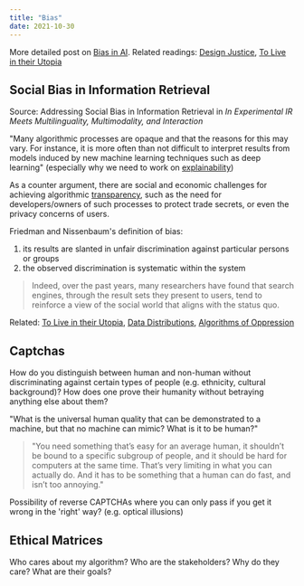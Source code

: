 ```yaml
---
title: "Bias"
date: 2021-10-30
---
```


More detailed post on [Bias in AI](posts/bias-bug.md). Related readings: [Design Justice](thoughts/Design%20Justice.md), [To Live in their Utopia](thoughts/To%20Live%20in%20their%20Utopia.md)

## Social Bias in Information Retrieval
Source: Addressing Social Bias in Information Retrieval in *In Experimental IR Meets Multilinguality, Multimodality, and Interaction*

"Many algorithmic processes are opaque and that the reasons for this may vary. For instance, it is more often than not difficult to interpret results from models induced by new machine learning techniques such as deep learning" (especially why we need to work on [explainability](thoughts/explainability.md))

As a counter argument, there are social and economic challenges for achieving algorithmic [transparency](thoughts/transparency.md), such as the need for developers/owners of such processes to protect trade secrets, or even the privacy concerns of users.

Friedman and Nissenbaum's definition of bias:
1. its results are slanted in unfair discrimination against particular persons or groups
2. the observed discrimination is systematic within the system

> Indeed, over the past years, many researchers have found that search engines, through the result sets they present to users, tend to reinforce a view of the social world that aligns with the status quo.

Related: [To Live in their Utopia](thoughts/To%20Live%20in%20their%20Utopia.md), [Data Distributions](thoughts/data%20distributions.md), [Algorithms of Oppression](thoughts/Algorithms%20of%20Oppression.md)

## Captchas
How do you distinguish between human and non-human without discriminating against certain types of people (e.g. ethnicity, cultural background)? How does one prove their humanity without betraying anything else about them?

"What is the universal human quality that can be demonstrated to a machine, but that no machine can mimic? What is it to be human?"

> "You need something that’s easy for an average human, it shouldn’t be bound to a specific subgroup of people, and it should be hard for computers at the same time. That’s very limiting in what you can actually do. And it has to be something that a human can do fast, and isn’t too annoying."

Possibility of reverse CAPTCHAs where you can only pass if you get it wrong in the 'right' way? (e.g. optical illusions)

## Ethical Matrices
Who cares about my algorithm? Who are the stakeholders? Why do they care? What are their goals?